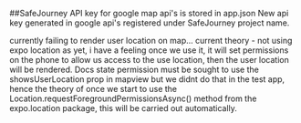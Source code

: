 ##SafeJourney
API key for google map api's is stored in app.json
New api key generated in google api's registered under SafeJourney project name.

currently failing to render user location on map...
current theory - not using expo location as yet, i have a feeling once we use it, it will set permissions on the phone to allow us access to the use location, then the user location will be rendered.
Docs state permission must be sought to use the showsUserLocation prop in mapview but we didnt do that in the test app, hence the theory of once we start to use the Location.requestForegroundPermissionsAsync() method from the expo.location package, this will be carried out automatically.
